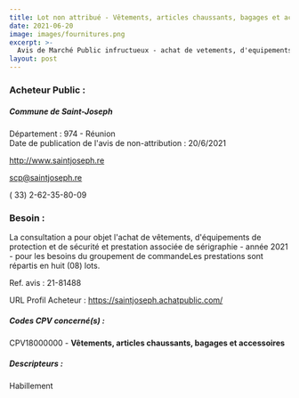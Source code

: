 ```yaml
---
title: Lot non attribué - Vêtements, articles chaussants, bagages et accessoires
date: 2021-06-20
image: images/fournitures.png
excerpt: >-
  Avis de Marché Public infructueux - achat de vetements, d'equipements de protection et de securite et prestation associee de serigraphie - annee 2021 - pour les besoins du groupement de commande
layout: post
---
```


### Acheteur Public :
##### Commune de Saint-Joseph
Département : 974 - Réunion<br/>
Date de publication de l'avis de non-attribution : 20/6/2021


http://www.saintjoseph.re

scp@saintjoseph.re

( 33) 2-62-35-80-09
### Besoin :

La consultation a pour objet l'achat de vêtements, d'équipements de protection et de sécurité et prestation associée de sérigraphie - année 2021 - pour les besoins du groupement de commandeLes prestations sont répartis en huit (08) lots.

Ref. avis : 21-81488

URL Profil Acheteur : https://saintjoseph.achatpublic.com/

##### Codes CPV concerné(s) :
CPV18000000 - **Vêtements, articles chaussants, bagages et accessoires** <br/>

##### Descripteurs :
Habillement <br/>
